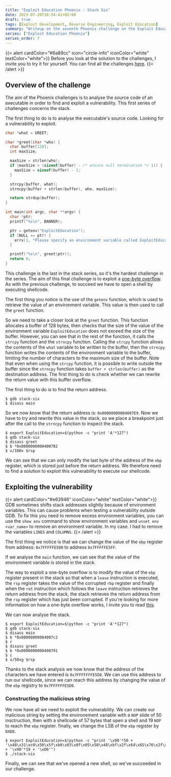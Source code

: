 ```yaml
---
title: "Exploit Education Phoenix : Stack Six"
date: 2023-07-20T16:54:41+02:00
draft: true
tags: [Exploit Development, Reverse Engineering, Exploit Education]
summary: "Writeup on the seventh Phoenix challenge on the Exploit Education website. In this article, we will solve the Stack-Six challenge."
series: ["Exploit Education Phoenix"]
series_order: 7
---
```


{{< alert cardColor="#6a89cc" icon="circle-info" iconColor="white" textColor="white">}}
Before you look at the solution to the challenges, I invite you to try it for yourself. You can find all the challenges [here](https://exploit.education/phoenix/).
{{< /alert >}}

## Overview of the challenge

The aim of the Phoenix challenges is to analyse the source code of an executable in order to find and exploit a vulnerability. This first series of challenges concerns the stack. 

The first thing to do is to analyse the executable's source code. Looking for a vulnerability to exploit.

```c
char *what = GREET;

char *greet(char *who) {
  char buffer[128];
  int maxSize;

  maxSize = strlen(who);
  if (maxSize > (sizeof(buffer) - /* ensure null termination */ 1)) {
    maxSize = sizeof(buffer) - 1;
  }

  strcpy(buffer, what);
  strncpy(buffer + strlen(buffer), who, maxSize);

  return strdup(buffer);
}

int main(int argc, char **argv) {
  char *ptr;
  printf("%s\n", BANNER);

  ptr = getenv("ExploitEducation");
  if (NULL == ptr) {
    errx(1, "Please specify an environment variable called ExploitEducation");
  }

  printf("%s\n", greet(ptr));
  return 0;
}
```

This challenge is the last in the stack series, so it's the hardest challenge in the series. The aim of this final challenge is to exploit a [one-byte overflow](https://www.welivesecurity.com/2016/05/10/exploiting-1-byte-buffer-overflows/). As with the previous challenge, to succeed we have to open a shell by executing shellcode.

The first thing you notice is the use of the `getenv` function, which is used to retrieve the value of an environment variable. This value is then used to call the `greet` function.

So we need to take a closer look at the `greet` function. This function allocates a buffer of 128 bytes, then checks that the size of the value of the environment variable `ExploitEducation` does not exceed the size of the buffer. However, you can see that in the rest of the function, it calls the `strcpy` function and the `strncpy` function. Calling the `strcpy` function allows the contents of the `what` variable to be written to the buffer, then the `strncpy` function writes the contents of the environment variable to the buffer, limiting the number of characters to the maximum size of the buffer. Note that even when using the `strcpy` function, it is possible to write outside the buffer since the `strncpy` function takes `buffer + strlen(buffer)` as the destination address. The first thing to do is check whether we can rewrite the return value with this buffer overflow.

The first thing to do is to find the return address.

```console
$ gdb stack-six
$ disass main
```

So we now know that the return address is: `0x00000000004007E9`. Now we have to try and rewrite this value in the stack, so we place a breakpoint just after the call to the `strncpy` function to inspect the stack.

```console
$ export ExploitEducation=$(python -c "print 'A'*127")
$ gdb stack-six
$ disass greet
$ b *0x0000000000400782
$ x/100x $rsp
```
We can see that we can only modify the last byte of the address of the `ebp` register, which is stored just before the return address. We therefore need to find a solution to exploit this vulnerability to execute our shellcode.

## Exploiting the vulnerability

{{< alert cardColor="#e63946" iconColor="white" textColor="white">}}
GDB sometimes shifts stack addresses slightly because of environment variables. This can cause problems when testing a vulnerability outside GDB.
To fix this you need to remove excess environment variables, you can use the `show env` command to show environment variables and `unset env <var_name>` to remove an environment variable. In my case. I had to remove the variables `LINES` and `COLUMNS`.
{{< /alert >}}

The first thing we notice is that we can change the value of the `ebp` register from address: `0x7FFFFFE500` to address `0x7FFFFFE5FF`.

If we analyse the `main` function, we can see that the value of the environment variable is stored in the stack.


The way to exploit a one-byte overflow is to modify the value of the `ebp` register present in the stack so that when a `leave` instruction is executed, the `rsp` register takes the value of the corrupted `rbp` register and finally when the `ret` instruction which follows the `leave` instruction retrieves the return address from the stack, the stack retrieves the return address from the `rsp` register which has just been corrupted. If you're looking for more information on how a one-byte overflow works, I invite you to read [this](https://www.welivesecurity.com/2016/05/10/exploiting-1-byte-buffer-overflows/).

We can now analyse the stack.

```console
$ export ExploitEducation=$(python -c "print 'A'*127")
$ gdb stack-six
$ disass main
$ b *0x00000000004007c2
$ r
$ disass greet
$ b *0x0000000000400791
$ c
$ x/50xg $rsp
```

Thanks to the stack analysis we now know that the address of the characters we have entered is `0x7FFFFFFFE5D8`. We can use this address to run our shellcode, since we can reach this address by changing the value of the `ebp` registry to `0x7FFFFFFE5D0`.

### Constructing the malicious string

We now have all we need to exploit the vulnerability. We can create our malicious string by setting the environement variable with a `NOP` slide of 50 insctruction, then with a shellcode of 57 bytes that open a shell and 19 `NOP` to reach the `ebp` register. finally, we change the LSB of the `ebp` register by `0XD0`.

```console
$ export ExploitEducation=$(python -c "print '\x90'*50 + '\x48\x31\xc0\x50\x5f\xb0\x03\x0f\x05\x50\x48\xbf\x2f\x64\x65\x76\x2f\x74\x74\x79\x57\x54\x5f\x50\x5e\x66\xbe\x02\x27\xb0\x02\x0f\x05\x50\x48\xbf\x2f\x62\x69\x6e\x2f\x2f\x73\x68\x57\x54\x5f\x50\x57\x54\x5e\x48\x99\xb0\x3b\x0f\x05' + '\x90'*19 + '\xD0'")
$ ./stack-six
```

Finally, we can see that we've opened a new shell, so we've succeeded in our challenge.